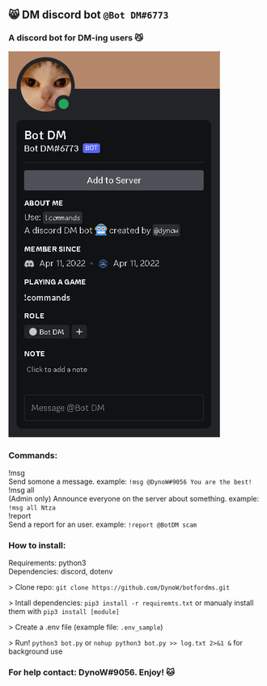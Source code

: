 ## 😸 DM discord bot `@Bot DM#6773`

### A discord bot for DM-ing users 😼

![Profile](https://raw.githubusercontent.com/DynoW/botfordms/main/DM_bot_profile.png)

### Commands:<br>
!msg<br>
Send somone a message. example: `!msg @DynoW#9056 You are the best!`<br>
!msg all<br>
(Admin only) Announce everyone on the server about something. example: `!msg all Ntza`<br>
!report<br>
Send a report for an user. example: `!report @BotDM scam`<br>

### How to install:
Requirements: python3<br>
Dependencies: discord, dotenv<br>

\> Clone repo: `git clone https://github.com/DynoW/botfordms.git`<br>

\> Intall dependencies: `pip3 install -r requiremts.txt` or manualy install them with `pip3 install [module]`<br>

\> Create a .env file (example file: `.env_sample`)<br>

\> Run! `python3 bot.py` or `nohup python3 bot.py >> log.txt 2>&1 &` for background use<br>

### For help contact: DynoW#9056. Enjoy! 🐱